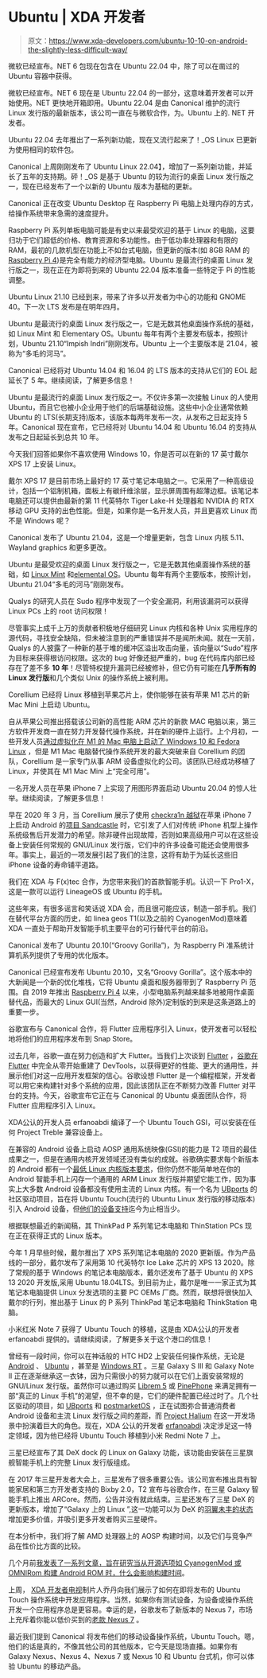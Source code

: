 # Ubuntu | XDA 开发者

> 原文：<https://www.xda-developers.com/ubuntu-10-10-on-android-the-slightly-less-difficult-way/>

[](/microsoft-canonical-dotnet6-ubuntu-22-04/)

微软已经宣布。NET 6 包现在包含在 Ubuntu 22.04 中，除了可以在凿过的 Ubuntu 容器中获得。

微软已经宣布。NET 6 现在是 Ubuntu 22.04 的一部分，这意味着开发者可以开始使用。NET 更快地开箱即用。Ubuntu 22.04 是由 Canonical 维护的流行 Linux 发行版的最新版本，该公司一直在与微软合作，为。Ubuntu 上的. NET 开发者。

[](/pop-os-22-04-release/)

Ubuntu 22.04 去年推出了一系列新功能，现在又流行起来了！_OS Linux 已更新为使用相同的软件包。

Canonical 上周刚刚发布了 Ubuntu Linux 22.04】，增加了一系列新功能，并延长了五年的支持期。砰！_OS 是基于 Ubuntu 的较为流行的桌面 Linux 发行版之一，现在已经发布了一个以新的 Ubuntu 版本为基础的更新。

[](/ubuntu-22-04-raspberry-pi/)

Canonical 正在改变 Ubuntu Desktop 在 Raspberry Pi 电脑上处理内存的方式，给操作系统带来急需的速度提升。

Raspberry Pi 系列单板电脑可能是有史以来最受欢迎的基于 Linux 的电脑，这要归功于它们超低的价格、教育资源和多功能性。由于低功率处理器和有限的 RAM，最初的几款机型在功能上不如台式电脑，但更新的版本(如 8GB RAM 的[Raspberry Pi 4](https://www.xda-developers.com/raspberry-pi-4-8gb-ram/))是完全有能力的经济型电脑。Ubuntu 是最流行的桌面 Linux 发行版之一，现在正在为即将到来的 Ubuntu 22.04 版本准备一些特定于 Pi 的性能调整。

[](/ubuntu-21-10-arrives/)

Ubuntu Linux 21.10 已经到来，带来了许多以开发者为中心的功能和 GNOME 40。下一次 LTS 发布是在明年四月。

Ubuntu 是最流行的桌面 Linux 发行版之一，它是无数其他桌面操作系统的基础，如 Linux Mint 和 Elementary OS。Ubuntu 每年有两个主要发布版本，按照计划，Ubuntu 21.10“Impish Indri”刚刚发布。Ubuntu 上一个主要版本是 21.04，被称为“多毛的河马”。

[](/canonical-extends-support-ubuntu-14-04-16-04-10-years/)

Canonical 已经将对 Ubuntu 14.04 和 16.04 的 LTS 版本的支持从它们的 EOL 起延长了 5 年。继续阅读，了解更多信息！

Ubuntu 是最流行的桌面 Linux 发行版之一。不仅许多第一次接触 Linux 的人使用 Ubuntu，而且它也被小企业用于他们的后端基础设施。这些中小企业通常依赖 Ubuntu 的 LTS(长期支持)版本，该版本每两年发布一次，从发布之日起支持 5 年。Canonical 现在宣布，它已经将对 Ubuntu 14.04 和 Ubuntu 16.04 的支持从发布之日起延长到总共 10 年。

[](/dell-xps-17-linux/)

今天我们回答如果你不喜欢使用 Windows 10，你是否可以在新的 17 英寸戴尔 XPS 17 上安装 Linux。

戴尔 XPS 17 是目前市场上最好的 17 英寸笔记本电脑之一。它采用了一种高级设计，包括一个铝制机箱，面板上有碳纤维涂层，显示屏周围有超薄边框。该笔记本电脑还可以提供由最新的第 11 代英特尔 Tiger Lake-H 处理器和 NVIDIA 的 RTX 移动 GPU 支持的出色性能。但是，如果你是一名开发人员，并且更喜欢 Linux 而不是 Windows 呢？

[](/ubuntu-linux-21-04-features/)

Canonical 发布了 Ubuntu 21.04，这是一个增量更新，包含 Linux 内核 5.11、Wayland graphics 和更多更改。

Ubuntu 是最受欢迎的桌面 Linux 发行版之一，它是无数其他桌面操作系统的基础，如 [Linux Mint](https://linuxmint.com/) 和[elemental OS](https://elementary.io/)。Ubuntu 每年有两个主要版本，按照计划，Ubuntu 21.04“多毛的河马”刚刚发布。

[](/linux-update-sudo-security-flaw/)

Qualys 的研究人员在 Sudo 程序中发现了一个安全漏洞，利用该漏洞可以获得 Linux PCs 上的 root 访问权限！

尽管事实上成千上万的贡献者积极地仔细研究 Linux 内核和各种 Unix 实用程序的源代码，寻找安全缺陷，但未被注意到的严重错误并不是闻所未闻。就在一天前，Qualys 的人披露了一种新的基于堆的缓冲区溢出攻击向量，该向量以“Sudo”程序为目标来获得根访问权限。这次的 bug 好像还挺严重的，bug 在代码库内部已经存在了差不多 **10 年**！尽管特权提升漏洞已经被修补，但它仍有可能在**几乎所有的 Linux 发行版**和几个类似 Unix 的操作系统上被利用。

[](/desktop-ubuntu-linux-ported-apple-m1-mac/)

Corellium 已经将 Linux 移植到苹果芯片上，使你能够在装有苹果 M1 芯片的新 Mac Mini 上启动 Ubuntu。

自从苹果公司推出搭载该公司新的高性能 ARM 芯片的新款 MAC 电脑以来，第三方软件开发商一直在努力开发替代操作系统，并在新的硬件上运行。上个月初，一些开发人员[通过虚拟化在 M1 的 Mac 电脑上启动了 Windows 10 和 Fedora Linux](https://www.xda-developers.com/apple-silicon-mac-boot-windows-10-and-linux-virtualization/) ，但是 M1 Mac 电脑替代操作系统开发的最大突破来自 Corellium 的团队，Corellium 是一家专门从事 ARM 设备虚拟化的公司。该团队已经成功移植了 Linux，并使其在 M1 Mac Mini 上“完全可用”。

[](/apple-iphone-7-ubuntu-linux-checkra1n-project-sandcastle/)

一名开发人员在苹果 iPhone 7 上实现了用图形界面启动 Ubuntu 20.04 的惊人壮举。继续阅读，了解更多信息！

早在 2020 年 3 月，当 Corellium 展示了使用 [checkra1n 越狱](https://www.xda-developers.com/jailbreak-apple-iphone-using-checkra1n-rooted-android-phone/)在苹果 iPhone 7 上启动 Android 的[项目 Sandcastle](https://www.xda-developers.com/install-android-10-apple-iphone-7-plus-project-sandcastle-checkra1n-jailbreak/) 时，它引发了人们对传统 iPhone 机型上操作系统级售后开发潜力的希望。除非硬件出现故障，否则如果高级用户可以在这些设备上安装任何常规的 GNU/Linux 发行版，它们中的许多设备可能还会使用很多年。事实上，最近的一项发展引起了我们的注意，这将有助于为延长这些旧 iPhone 设备的寿命铺平道路。

[](/pro1-x/)

我们在 XDA 与 F(x)tec 合作，为您带来我们的首款智能手机。认识一下 Pro1-X，这是一款可以运行 LineageOS 或 Ubuntu 的手机。

这些年来，有很多谣言和笑话说 XDA 会，而且很可能应该，制造一部手机。我们在替代平台方面的历史，如 linea geos T1(以及之前的 CyanogenMod)意味着 XDA 一直处于帮助开发智能手机主要平台的可行替代平台的前沿。

[](/ubuntu-20-10-groovy-gorilla-raspberry-pi-support/)

Canonical 发布了 Ubuntu 20.10(“Groovy Gorilla”)，为 Raspberry Pi 准系统计算机系列提供了专用的优化版本。

Canonical 已经宣布发布 Ubuntu 20.10，又名“Groovy Gorilla”。这个版本中的大新闻是一个新的优化堆栈，它将 Ubuntu 桌面和服务器带到了 Raspberry Pi 范围。自 2019 年推出 [Raspberry Pi 4](https://www.xda-developers.com/raspberry-pi-4-upgraded-cpu-4gb-of-ram-dual-4k-displays/) 以来，小型电脑系列越来越多地被用作桌面替代品，而最大的 Linux GUI(当然，Android 除外)定制版的到来是这条道路上的重要一步。

[](/google-partners-canonical-bring-flutter-apps-linux-ubuntu-snap-store/)

谷歌宣布与 Canonical 合作，将 Flutter 应用程序引入 Linux，使开发者可以轻松地将他们的应用程序发布到 Snap Store。

过去几年，谷歌一直在努力创造和扩大 Flutter。当我们上次谈到 [Flutter](https://www.xda-developers.com/tag/flutter/) ，[谷歌在 Flutter](https://www.xda-developers.com/google-rebuilds-flutter-dart-devtools/) 中完全从零开始重建了 DevTools，以获得更好的性能、更大的通用性，并展示他们对这一应用开发框架的信心。谷歌设想 Flutter 是一个编程框架，开发者可以用它来构建针对多个系统的应用，因此该团队正在不断努力改善 Flutter 对平台的支持。今天，谷歌宣布它正在与 Canonical 的 Ubuntu 桌面团队合作，将 Flutter 应用程序引入 Linux。

[](/ubports-gsi-brings-ubuntu-touch-to-any-project-treble-supported-android-device/)

XDA‌公认的开发人员 erfanoabdi 编译了一个 Ubuntu Touch GSI，可以安装在任何 Project Treble 兼容设备上。

在兼容的 Android 设备上启动 AOSP 通用系统映像(GSI)的能力是 T2 项目的最佳成果之一，但是在通用内核开发领域还没有类似的成就。谷歌确实要求每个新版本的 Android 都有一个[最低 Linux 内核版本要求](https://www.xda-developers.com/google-mandating-linux-kernel-versions-android-oreo/)，但你仍然不能简单地在你的 Android 智能手机上闪存一个通用的 ARM Linux 发行版并期望它能工作，因为事实上大多数 Android 设备都没有使用主流的 Linux 内核。有一个名为 [UBports](https://www.xda-developers.com/ubuntu-to-show-off-community-ports-on-oneplus-one-sony-xperia-z1-at-mwc-2016/) 的社区驱动项目，旨在将 Ubuntu Touch(流行的 Ubuntu Linux 发行版的移动版本)引入 Android 设备，但[他们的设备支持](https://devices.ubuntu-touch.io/)迄今为止相当少。

[](/lenovo-p-series-thinkpads-thinkstation-pcs-getting-linux-options/)

根据联想最近的新闻稿，其 ThinkPad P 系列笔记本电脑和 ThinStation PCs 现在正在获得正式的 Linux 版本。

今年 1 月早些时候，戴尔推出了 XPS 系列笔记本电脑的 2020 更新版。作为产品线的一部分，戴尔发布了采用第 10 代英特尔 Ice Lake 芯片的 XPS 13 2020。除了常规的基于 Windows 的笔记本电脑版本，戴尔还发布了基于 Ubuntu 的 XPS 13 2020 开发版,采用 Ubuntu 18.04LTS。到目前为止，戴尔是唯一一家正式为其笔记本电脑提供 Linux 分发选项的主要 PC OEMs 厂商。然而，联想将很快加入戴尔的行列，推出基于 Linux 的 P 系列 ThinkPad 笔记本电脑和 ThinkStation 电脑。

[](/developer-ports-ubuntu-touch-to-the-xiaomi-redmi-note-7/)

小米红米 Note 7 获得了 Ubuntu Touch 的移植，这是由 XDA‌公认的开发者 erfanoabdi 提供的。请继续阅读，了解更多关于这个港口的信息！

曾经有一段时间，你可以在神话般的 HTC HD2 上安装任何操作系统，无论是 [Android](https://forum.xda-developers.com/showpost.php?p=68623703) 、 [Ubuntu](https://forum.xda-developers.com/showthread.php?t=889433) ，甚至是 [Windows RT](https://www.xda-developers.com/htc-hd2-refuses-to-die-now-runs-windows-rt/) 。三星 Galaxy S III 和 Galaxy Note II 正在逐渐继承这一衣钵，因为只需很小的努力就可以在它们上面安装常规的 GNU/Linux 发行版。虽然你可以通过购买 [Librem 5](https://www.xda-developers.com/purism-kde-crowdsource-free-smartphone/) 或 [PinePhone](https://www.pine64.org/pinephone/) 来满足拥有一部“真正的 Linux 手机”的渴望，但不幸的是，它们的硬件配置已经过时了。几个社区驱动的项目，如 [UBports](https://www.xda-developers.com/ubuntu-to-show-off-community-ports-on-oneplus-one-sony-xperia-z1-at-mwc-2016/) 和 [postmarketOS](https://www.xda-developers.com/postmarketos-touch-optimized-linux-distro/) ，正在试图弥合普通消费者 Android 设备和主流 Linux 发行版之间的差距，而 [Project Halium](https://www.xda-developers.com/halium-is-an-open-source-project-working-towards-a-common-base-for-non-android-mobile-operating-systems/) 在这一开发场景中扮演着巨大的角色。现在，XDA 公认的开发者 [erfanoabdi](https://forum.xda-developers.com/member.php?u=6298645) 决定涉足这一特定领域，因为他已经将 Ubuntu Touch 移植到小米 Redmi Note 7 上。

[](/samsung-announces-linux-on-galaxy-for-dex/)

三星已经宣布了其 DeX dock 的 Linux on Galaxy 功能，该功能由安装在三星旗舰智能手机上的完整 Linux 发行版组成。

在 2017 年三星开发者大会上，三星发布了很多重要公告。该公司宣布推出具有智能家居和第三方开发者支持的 Bixby 2.0，T2 宣布与谷歌合作，在三星 Galaxy 智能手机上推出 ARCore。然而，公告并没有就此结束。三星还发布了三星 DeX 的更新版本，增加了“Galaxy 上的 Linux ”,这一功能可以为 DeX 的[羽翼未丰的状态](https://www.xda-developers.com/samsung-dex-is-androids-continuum-revolution-but-aimed-at-the-wrong-audience/)增加更多价值，并吸引更多开发者购买三星硬件。

[](/you-asked-we-answer-aosp-build-times-on-amd-processors/)

在本分析中，我们将了解 AMD 处理器上的 AOSP 构建时间，以及它们与竞争产品在性价比方面的比较。

几个月前[我发表了一系列文章，旨在研究当从开源选项如 CyanogenMod 或 OMNIRom 构建 Android ROM 时，什么会影响构建时间](http://www.xda-developers.com/biggest-bottlenecks-building-android-from-source/)。

[](/installing-ubuntu-touch-on-the-2012-nexus-7-xda-developer-tv/)

上周， [XDA 开发者电视](http://www.xda-developers.com/xda-tv/ "XDA Developer TV")制片人乔丹向我们展示了如何在即将发布的 Ubuntu Touch 操作系统中开发应用程序。当然，如果你有测试设备，为设备或操作系统开发一个应用程序总是更容易。幸运的是，谷歌发布了新版本的 Nexus 7，市场上充斥着你能以低价买到的[老款 Nexus 7](http://forum.xda-developers.com/forumdisplay.php?f=1673 "Nexus 7 Forums") 。

[](/ubuntu-touch-now-available/)

最近我们提到 Canonical 将发布他们的移动设备操作系统，Ubuntu Touch。嗯，他们的话是真的，不像其他公司的其他版本，它今天是现场直播。如果你有 Galaxy Nexus、Nexus 4、Nexus 7 或 Nexus 10 和 Ubuntu 台式机，你可以体验 Ubuntu 的移动产品。